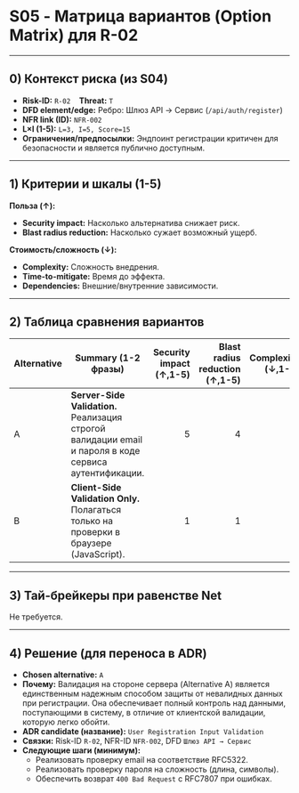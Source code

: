 # S05 - Матрица вариантов (Option Matrix) для R-02

---

## 0) Контекст риска (из S04)

- **Risk-ID:** `R-02`    **Threat:** `T`
- **DFD element/edge:** Ребро: Шлюз API → Сервис (`/api/auth/register`)
- **NFR link (ID):** `NFR-002`
- **L×I (1-5):** `L=3, I=5, Score=15`
- **Ограничения/предпосылки:** Эндпоинт регистрации критичен для безопасности и является публично доступным.

---

## 1) Критерии и шкалы (1-5)

**Польза (↑):**

- **Security impact:** Насколько альтернатива снижает риск.
- **Blast radius reduction:** Насколько сужает возможный ущерб.

**Стоимость/сложность (↓):**

- **Complexity:** Сложность внедрения.
- **Time-to-mitigate:** Время до эффекта.
- **Dependencies:** Внешние/внутренние зависимости.

---

## 2) Таблица сравнения вариантов

| Alternative | Summary (1-2 фразы)                                                                                    | Security impact (↑,1-5) | Blast radius reduction (↑,1-5) | Complexity (↓,1-5) | Time-to-mitigate (↓,1-5) | Dependencies (↓,1-5) | **Benefit** | **Cost** | **Net** | Notes                                               |
| ----------- | ------------------------------------------------------------------------------------------------------ | ----------------------: | -----------------------------: | -----------------: | -----------------------: | -------------------: | ----------: | -------: | ------: | --------------------------------------------------- |
| A           | **Server-Side Validation.** Реализация строгой валидации email и пароля в коде сервиса аутентификации. |                       5 |                              4 |                  2 |                        1 |                    1 |       **9** |    **4** |  **+5** | Быстро и эффективно для конкретного эндпоинта.      |
| B           | **Client-Side Validation Only.** Полагаться только на проверки в браузере (JavaScript).                |                       1 |                              1 |                  1 |                        1 |                    1 |       **2** |    **3** |  **-1** | Небезопасно, легко обходится. Не является решением. |

---

## 3) Тай-брейкеры при равенстве Net

Не требуется.

---

## 4) Решение (для переноса в ADR)

- **Chosen alternative:** `A`
- **Почему:** Валидация на стороне сервера (Alternative A) является единственным надежным способом защиты от невалидных данных при регистрации. Она обеспечивает полный контроль над данными, поступающими в систему, в отличие от клиентской валидации, которую легко обойти.
- **ADR candidate (название):** `User Registration Input Validation`
- **Связки:** Risk-ID `R-02`, NFR-ID `NFR-002`, DFD `Шлюз API → Сервис`
- **Следующие шаги (минимум):**
  - Реализовать проверку email на соответствие RFC5322.
  - Реализовать проверку пароля на сложность (длина, символы).
  - Обеспечить возврат `400 Bad Request` с RFC7807 при ошибках.
